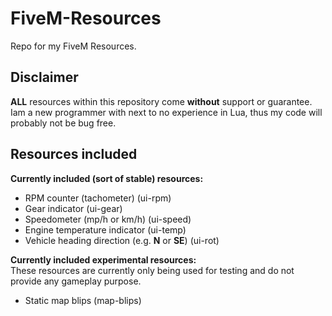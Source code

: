 # FiveM-Resources
Repo for my FiveM Resources.
## Disclaimer
**ALL** resources within this repository come **without** support or guarantee.  
Iam a new programmer with next to no experience in Lua, thus my code will probably not be bug free.  
## Resources included  
**Currently included (sort of stable) resources:**  
* RPM counter (tachometer)      (ui-rpm)
* Gear indicator                (ui-gear)
* Speedometer (mp/h or km/h)    (ui-speed)
* Engine temperature indicator  (ui-temp)
* Vehicle heading direction (e.g. **N** or **SE**)  (ui-rot)

**Currently included experimental resources:**  
These resources are currently only being used for testing and do not provide any gameplay purpose.
* Static map blips (map-blips)
